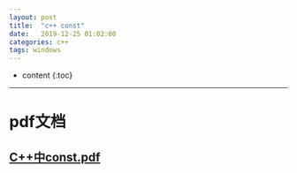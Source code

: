 ```yaml
---
layout: post
title:  "c++ const"
date:   2019-12-25 01:02:00
categories: c++
tags: windows
---
```


* content
{:toc}

------------------------------------------------------------------------------------------------------------------------------------------



# pdf文档

## [C++中const.pdf](https://gitee.com/xingkongxiaoyi/xingkongxiaoyi/raw/master/file/C++中const.pdf)

